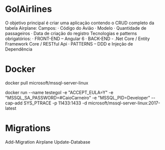 # GolAirlines

O objetivo principal é criar uma aplicação contendo o CRUD completo da
tabela Airplane:
Campos:
· Código do Avião
· Modelo
· Quantidade de passageiros
· Data de criação do registro
Tecnologias e patterns obrigatórios:
· FRONT-END – Angular 6
· BACK-END - .Net Core / Entity Framework Core / RESTful Api
· PATTERNS – DDD e Injeção de Dependência

# Docker

docker pull microsoft/mssql-server-linux

docker run --name testegol -e "ACCEPT_EULA=Y" -e "MSSQL_SA_PASSWORD=#CaioCarneiro" -e "MSSQL_PID=Developer" --cap-add SYS_PTRACE -p 11433:1433 -d microsoft/mssql-server-linux:2017-latest


# Migrations

Add-Migration Airplane
Update-Database

